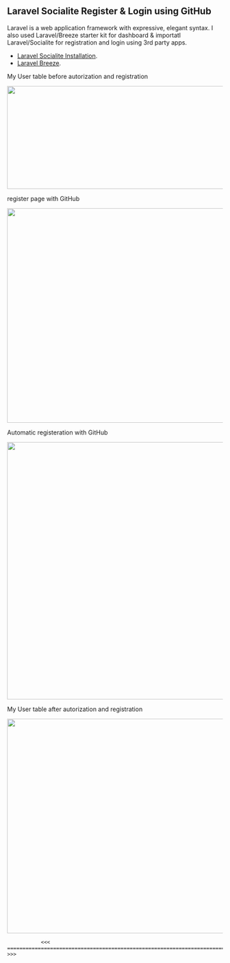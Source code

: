 

## Laravel Socialite Register & Login using GitHub 

Laravel is a web application framework with expressive, elegant syntax. I also used Laravel/Breeze starter kit for dashboard & importatl Laravel/Socialite for registration and login using 3rd party apps.

- [Laravel Socialite Installation](https://laravel.com/docs/9.x/socialite#installation).
- [Laravel Breeze](https://github.com/laravel/breeze).

My User table before autorization and registration

<img src="https://user-images.githubusercontent.com/84500378/205484820-ffbe5b55-33a7-47ab-8dfe-394cd1da42ab.png" width="900" height="240">

register page with GitHub

<img src="https://user-images.githubusercontent.com/84500378/205484871-39033cee-06bb-4e27-837a-cdb83d7879f2.png" width="700" height="500">

Automatic registeration with GitHub

<img src="https://user-images.githubusercontent.com/84500378/205484987-d8efa7fe-cae9-4759-a3d6-627a1a645328.png" width="1500" height="600">

My User table after autorization and registration

<img src="https://user-images.githubusercontent.com/84500378/205485094-e7aadfa7-1c80-4e9d-865d-37a27669ac95.png" width="1200" height="500">



               <<<  ====================================================================================  >>>
